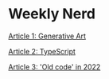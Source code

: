 # Weekly Nerd 

[Article 1: Generative Art](https://github.com/Kuckelkorn/weekly-nerd-2122/wiki/Generative-Art)

[Article 2: TypeScript](https://github.com/Kuckelkorn/weekly-nerd-2122/wiki/Typescript)

[Article 3: 'Old code' in 2022](https://github.com/Kuckelkorn/weekly-nerd-2122/wiki/JQuery-&-PHP-anno-2022)
